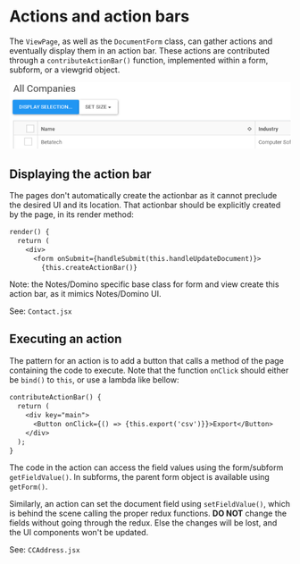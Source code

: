 # Actions and action bars

The `ViewPage`, as well as the `DocumentForm` class, can gather actions and eventually display them in an action bar. These actions are contributed through a `contributeActionBar()` function, implemented within a form, subform, or a viewgrid object.

![](sampleactionbar.png)

## Displaying the action bar

The pages don't automatically create the actionbar as it cannot preclude the desired UI and its location. That actionbar should be explicitly created by the page, in its render method:

    render() {
      return (
        <div>
          <form onSubmit={handleSubmit(this.handleUpdateDocument)}>
            {this.createActionBar()}

Note: the Notes/Domino specific base class for form and view create this action bar, as it mimics Notes/Domino UI.

See: `Contact.jsx`

## Executing an action

The pattern for an action is to add a button that calls a method of the page containing the code to execute.
Note that the function `onClick` should either be `bind()` to `this`, or use a lambda like bellow:

    contributeActionBar() {
      return (
        <div key="main">
          <Button onClick={() => {this.export('csv')}}>Export</Button>
        </div>
      );
    }

The code in the action can access the field values using the form/subform `getFieldValue()`. In subforms, the parent form object is available using `getForm()`.

Similarly, an action can set the document field using `setFieldValue()`, which is behind the scene calling the proper redux functions.
**DO NOT** change the fields without going through the redux. Else the changes will be lost, and the UI components won't be updated.

See: `CCAddress.jsx`